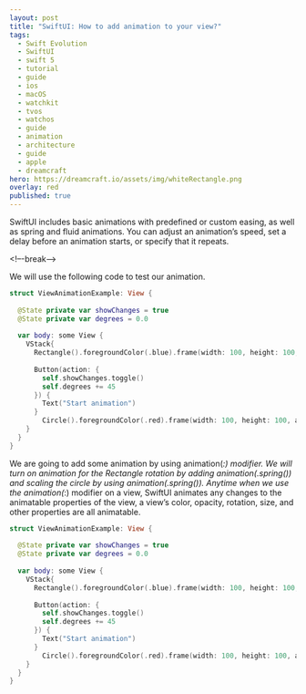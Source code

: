 ```yaml
---
layout: post
title: "SwiftUI: How to add animation to your view?"
tags:
  - Swift Evolution
  - SwiftUI
  - swift 5
  - tutorial
  - guide
  - ios
  - macOS
  - watchkit
  - tvos
  - watchos
  - guide
  - animation
  - architecture
  - guide
  - apple
  - dreamcraft
hero: https://dreamcraft.io/assets/img/whiteRectangle.png
overlay: red
published: true
---
```


SwiftUI includes basic animations with predefined or custom easing, as well as spring and fluid animations. You can adjust an animation’s speed, set a delay before an animation starts, or specify that it repeats.

<!–-break-–>

We will use the following code to test our animation.

```swift
struct ViewAnimationExample: View {
   
  @State private var showChanges = true
  @State private var degrees = 0.0
   
  var body: some View {
    VStack{
      Rectangle().foregroundColor(.blue).frame(width: 100, height: 100, alignment: .center).padding().rotationEffect(.degrees(degrees))
       
      Button(action: {
        self.showChanges.toggle()
        self.degrees += 45
      }) {
        Text("Start animation")
      }
        Circle().foregroundColor(.red).frame(width: 100, height: 100, alignment: .center).scaleEffect(showChanges ? 0.5 : 1)
    }
  }
}
```
We are going to add some animation by using animation(_:) modifier. We will turn on animation for the Rectangle rotation by adding animation(.spring()) and scaling the circle by using animation(.spring()). Anytime when we use the animation(_:) modifier on a view, SwiftUI animates any changes to the animatable properties of the view, a view’s color, opacity, rotation, size, and other properties are all animatable.

```swift
struct ViewAnimationExample: View {
   
  @State private var showChanges = true
  @State private var degrees = 0.0
   
  var body: some View {
    VStack{
      Rectangle().foregroundColor(.blue).frame(width: 100, height: 100, alignment: .center).padding().rotationEffect(.degrees(degrees)).animation(.spring())
       
      Button(action: {
        self.showChanges.toggle()
        self.degrees += 45
      }) {
        Text("Start animation")
      }
        Circle().foregroundColor(.red).frame(width: 100, height: 100, alignment: .center).scaleEffect(showChanges ? 0.5 : 1).animation(.linear)
    }
  }
}
```
